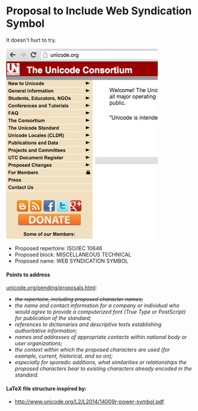 # Proposal to Include Web Syndication Symbol

It doesn't hurt to try.

![screenshot showing syndication icon on Unicode's website](/unicode-syndication.png)

* Proposed repertoire: ISO/IEC 10646
* Proposed block: MISCELLANEOUS TECHNICAL
* Proposed name: WEB SYNDICATION SYMBOL

#### Points to address

[unicode.org/pending/proposals.html](http://unicode.org/pending/proposals.html):

* ~~*the repertoire, including proposed character names;*~~
* *the name and contact information for a company or individual who would agree to provide a computerized font (True Type or PostScript) for publication of the standard;*
* *references to dictionaries and descriptive texts establishing authoritative information;*
* *names and addresses of appropriate contacts within national body or user organizations;*
* *the context within which the proposed characters are used (for example, current, historical, and so on);*
* *especially for sporadic additions, what similarities or relationships the proposed characters bear to existing characters already encoded in the standard.*

#### LaTeX file structure inspired by:

* http://www.unicode.org/L2/L2014/14009r-power-symbol.pdf

